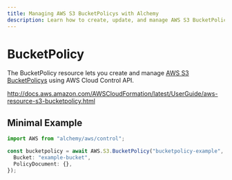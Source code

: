 ```yaml
---
title: Managing AWS S3 BucketPolicys with Alchemy
description: Learn how to create, update, and manage AWS S3 BucketPolicys using Alchemy Cloud Control.
---
```


# BucketPolicy

The BucketPolicy resource lets you create and manage [AWS S3 BucketPolicys](https://docs.aws.amazon.com/s3/latest/userguide/) using AWS Cloud Control API.

http://docs.aws.amazon.com/AWSCloudFormation/latest/UserGuide/aws-resource-s3-bucketpolicy.html

## Minimal Example

```ts
import AWS from "alchemy/aws/control";

const bucketpolicy = await AWS.S3.BucketPolicy("bucketpolicy-example", {
  Bucket: "example-bucket",
  PolicyDocument: {},
});
```

